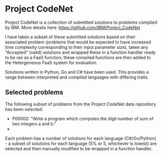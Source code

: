 # Project CodeNet
Project CodeNet is a collection of submitted solutions to problems compiled by IBM. More details here: https://github.com/IBM/Project_CodeNet

I have taken a subset of these submitted solutions based on their associated problem (problems that would be expected to have increased time complexity corresponding to their input parameter size), taken any "Accepted" (valid) solutions and wrapped these in a function handler ready to be ran as a FaaS function; these compiled functions are then added to the Hetergeneous FaaS system for evaluation.

Solutions written in Python, Go and C# have been used. This provides a range between interpreted and compiled languages with differing traits.

## Selected problems
The following subset of problems from the Project CodeNet data repository has been selected:
- P00002: "Write a program which computes the digit number of sum of two integers a and b."
- 

Each problem has a number of solutions for each language (C#/Go/Python) - a subset of solutions for each language (5% or 5, whichever is lowest) are selected and then manually modified to be wrapped in a function handler.